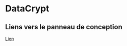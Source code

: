 # DataCrypt

## Liens vers le panneau de conception 
[Lien](https://miro.com/welcomeonboard/V1I0Vk14ZWEzZUhiRnEzeGlVSWRVelNIYjhudXI0UmJFNmdVYVFtRnl4WGpqUkNjOVJ2d2J6dTI5TEdQcFZFRnwzNDU4NzY0NTY1MzIyOTI4MTg5fDI=?share_link_id=83029140771)
